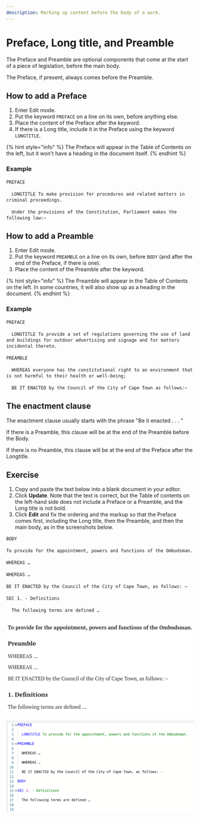 ```yaml
---
description: Marking up content before the body of a work.
---
```


# Preface, Long title, and Preamble

The Preface and Preamble are optional components that come at the start of a piece of legislation, before the main body.

The Preface, if present, always comes before the Preamble.

## How to add a Preface

1. Enter Edit mode.
2. Put the keyword `PREFACE` on a line on its own, before anything else.
3. Place the content of the Preface after the keyword.
4. If there is a Long title, include it in the Preface using the keyword `LONGTITLE`.

{% hint style="info" %}
The Preface will appear in the Table of Contents on the left, but it won't have a heading in the document itself.&#x20;
{% endhint %}

### Example

```
PREFACE

  LONGTITLE To make provision for procedures and related matters in criminal proceedings.

  Under the provisions of the Constitution, Parliament makes the following law:—
```

## How to add a Preamble

1. Enter Edit mode.
2. Put the keyword `PREAMBLE` on a line on its own, before `BODY` (and after the end of the Preface, if there is one).
3. Place the content of the Preamble after the keyword.

{% hint style="info" %}
The Preamble will appear in the Table of Contents on the left. In some countries, it will also show up as a heading in the document.
{% endhint %}

### Example

```
PREFACE

  LONGTITLE To provide a set of regulations governing the use of land and buildings for outdoor advertising and signage and for matters incidental thereto.

PREAMBLE

  WHEREAS everyone has the constitutional right to an environment that is not harmful to their health or well-being;

  BE IT ENACTED by the Council of the City of Cape Town as follows:—
```

## The enactment clause

The enactment clause usually starts with the phrase "Be it enacted . . . "&#x20;

If there is a Preamble, this clause will be at the end of the Preamble before the Body.

If there is no Preamble, this clause will be at the end of the Preface after the Longtitle.

## Exercise

1. Copy and paste the text below into a blank document in your editor.
2. Click **Update**. Note that the text is correct, but the Table of contents on the left-hand side does not include a Preface or a Preamble, and the Long title is not bold.
3. Click **Edit** and fix the ordering and the markup so that the Preface comes first, including the Long title, then the Preamble, and then the main body, as in the screenshots below.

```
BODY

To provide for the appointment, powers and functions of the Ombudsman.

WHEREAS …

WHEREAS …

BE IT ENACTED by the Council of the City of Cape Town, as follows: –

SEC 1. - Definitions

  The following terms are defined …


```

![View mode](<../.gitbook/assets/image (235).png>)

![Edit mode](<../.gitbook/assets/image (165).png>)
